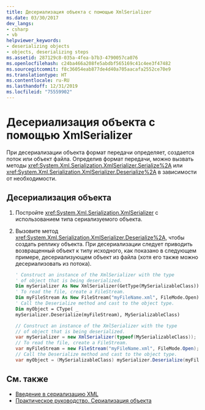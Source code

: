 ```yaml
---
title: Десериализация объекта с помощью XmlSerializer
ms.date: 03/30/2017
dev_langs:
- csharp
- vb
helpviewer_keywords:
- deserializing objects
- objects, deserializing steps
ms.assetid: 287129c8-035a-4fea-b7b3-4790057ca076
ms.openlocfilehash: c24ba466a208fe5abdbf565169c41c4ee3f47482
ms.sourcegitcommit: f8c36054eab877de4d40a705aacafa2552ce70e9
ms.translationtype: HT
ms.contentlocale: ru-RU
ms.lasthandoff: 12/31/2019
ms.locfileid: "75559902"
---
```

# <a name="how-to-deserialize-an-object-using-xmlserializer"></a>Десериализация объекта с помощью XmlSerializer

При десериализации объекта формат передачи определяет, создается поток или объект файла. Определив формат передачи, можно вызвать методы <xref:System.Xml.Serialization.XmlSerializer.Serialize%2A> или <xref:System.Xml.Serialization.XmlSerializer.Deserialize%2A> в зависимости от необходимости.

## <a name="to-deserialize-an-object"></a>Десериализация объекта

1. Постройте <xref:System.Xml.Serialization.XmlSerializer> с использованием типа сериализуемого объекта.

1. Вызовите метод <xref:System.Xml.Serialization.XmlSerializer.Deserialize%2A>, чтобы создать реплику объекта. При десериализации следует приводить возвращенный объект к типу исходного, как показано в следующем примере, десериализующем объект из файла (хотя его также можно десериализовать из потока).

    ```vb
    ' Construct an instance of the XmlSerializer with the type
    ' of object that is being deserialized.
    Dim mySerializer As New XmlSerializer(GetType(MySerializableClass))
    ' To read the file, create a FileStream.
    Dim myFileStream As New FileStream("myFileName.xml", FileMode.Open)
    ' Call the Deserialize method and cast to the object type.
    Dim myObject = CType( _
    mySerializer.Deserialize(myFileStream), MySerializableClass)
    ```

    ```csharp
    // Construct an instance of the XmlSerializer with the type
    // of object that is being deserialized.
    var mySerializer = new XmlSerializer(typeof(MySerializableClass));
    // To read the file, create a FileStream.
    var myFileStream = new FileStream("myFileName.xml", FileMode.Open);
    // Call the Deserialize method and cast to the object type.
    var myObject = (MySerializableClass) mySerializer.Deserialize(myFileStream)
    ```

## <a name="see-also"></a>См. также

- [Введение в сериализацию XML](introducing-xml-serialization.md)
- [Практическое руководство. Сериализация объекта](how-to-serialize-an-object.md)

